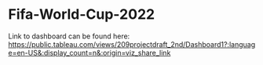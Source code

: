 # Fifa-World-Cup-2022

Link to dashboard can be found here: https://public.tableau.com/views/209projectdraft_2nd/Dashboard1?:language=en-US&:display_count=n&:origin=viz_share_link
